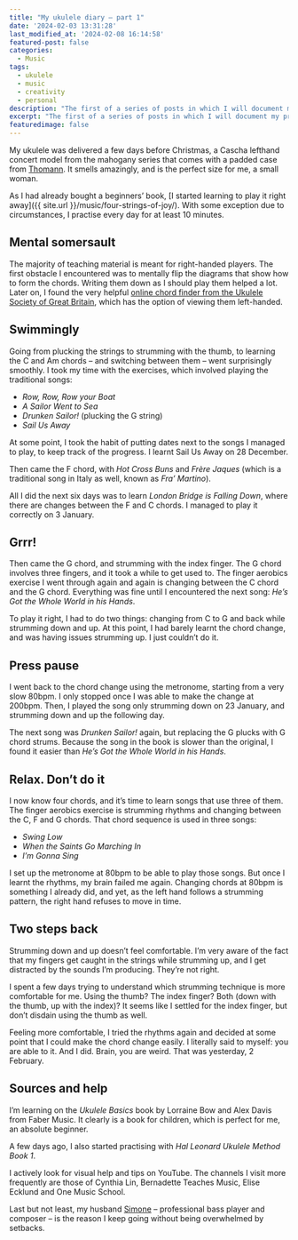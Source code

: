 ```yaml
---
title: "My ukulele diary – part 1"
date: '2024-02-03 13:31:28'
last_modified_at: '2024-02-08 16:14:58'
featured-post: false
categories:
  - Music
tags:
  - ukulele
  - music
  - creativity
  - personal
description: "The first of a series of posts in which I will document my progress learning to play the ukulele."
excerpt: "The first of a series of posts in which I will document my progress."
featuredimage: false
---
```

My ukulele was delivered a few days before Christmas, a Cascha lefthand concert model from the mahogany series that comes with a padded case from [Thomann](https://www.thomann.de/gb/index.html). It smells amazingly, and is the perfect size for me, a small woman.

As I had already bought a beginners’ book, [I started learning to play it right away]({{ site.url }}/music/four-strings-of-joy/). With some exception due to circumstances, I practise every day for at least 10 minutes.

## Mental somersault

The majority of teaching material is meant for right-handed players. The first obstacle I encountered was to mentally flip the diagrams that show how to form the chords. Writing them down as I should play them helped a lot. Later on, I found the very helpful [online chord finder from the Ukulele Society of Great Britain](https://usgb.co.uk/Chords), which has the option of viewing them left-handed.

## Swimmingly

Going from plucking the strings to strumming with the thumb, to learning the C and Am chords – and switching between them – went surprisingly smoothly. I took my time with the exercises, which involved playing the traditional songs:

- _Row, Row, Row your Boat_
- _A Sailor Went to Sea_
- _Drunken Sailor!_ (plucking the G string)
- _Sail Us Away_

At some point, I took the habit of putting dates next to the songs I managed to play, to keep track of the progress. I learnt Sail Us Away on 28 December.

Then came the F chord, with _Hot Cross Buns_ and _Frère Jaques_ (which is a traditional song in Italy as well, known as _Fra’ Martino_).

All I did the next six days was to learn _London Bridge is Falling Down_, where there are changes between the F and C chords. I managed to play it correctly on 3 January.

## Grrr!

Then came the G chord, and strumming with the index finger. The G chord involves three fingers, and it took a while to get used to. The finger aerobics exercise I went through again and again is changing between the C chord and the G chord. Everything was fine until I encountered the next song: _He’s Got the Whole World in his Hands_.

To play it right, I had to do two things: changing from C to G and back while strumming down and up. At this point, I had barely learnt the chord change, and was having issues strumming up. I just couldn’t do it.

## Press pause

I went back to the chord change using the metronome, starting from a very slow 80bpm. I only stopped once I was able to make the change at 200bpm. Then, I played the song only strumming down on 23 January, and strumming down and up the following day.

The next song was _Drunken Sailor!_ again, but replacing the G plucks with G chord strums. Because the song in the book is slower than the original, I found it easier than _He’s Got the Whole World in his Hands_.

## Relax. Don’t do it

I now know four chords, and it’s time to learn songs that use three of them. The finger aerobics exercise is strumming rhythms and changing between the C, F and G chords. That chord sequence is used in three songs:

- _Swing Low_
- _When the Saints Go Marching In_
- _I’m Gonna Sing_

I set up the metronome at 80bpm to be able to play those songs. But once I learnt the rhythms, my brain failed me again. Changing chords at 80bpm is something I already did, and yet, as the left hand follows a strumming pattern, the right hand refuses to move in time.

## Two steps back

Strumming down and up doesn’t feel comfortable. I’m very aware of the fact that my fingers get caught in the strings while strumming up, and I get distracted by the sounds I’m producing. They’re not right.

I spent a few days trying to understand which strumming technique is more comfortable for me. Using the thumb? The index finger? Both (down with the thumb, up with the index)? It seems like I settled for the index finger, but don’t disdain using the thumb as well.

Feeling more comfortable, I tried the rhythms again and decided at some point that I could make the chord change easily. I literally said to myself: you are able to it. And I did. Brain, you are weird. That was yesterday, 2 February.

## Sources and help

I’m learning on the _Ukulele Basics_ book by Lorraine Bow and Alex Davis from Faber Music. It clearly is a book for children, which is perfect for me, an absolute beginner.

A few days ago, I also started practising with _Hal Leonard Ukulele Method Book 1_.

I actively look for visual help and tips on YouTube. The channels I visit more frequently are those of Cynthia Lin, Bernadette Teaches Music, Elise Ecklund and One Music School.

Last but not least, my husband [Simone](https://minutestomidnight.co.uk) – professional bass player and composer – is the reason I keep going without being overwhelmed by setbacks.

